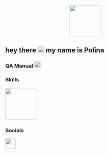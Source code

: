 <div id="header" align="center">
  <img src="https://user-images.githubusercontent.com/74038190/226127923-0e8b7792-7b3c-462b-951b-63c96ba1a5af.gif" width="100"/>
  </div> 

## hey there <img src="https://media.giphy.com/media/hvRJCLFzcasrR4ia7z/giphy.gif" width="20px"/> my name is Polina
### QA Manual <img src="https://camo.githubusercontent.com/ff4478f93581788c3f10a8961c0622cc36f37c7115f91a6b68443726005d4a43/68747470733a2f2f63756c746f667468657061727479706172726f742e636f6d2f706172726f74732f68642f3630667073706172726f742e676966" width="20"/> 
### Skills
<img src="https://media2.giphy.com/media/v1.Y2lkPTc5MGI3NjExNDY3ZzRrZnEzZjJsb2E3d3RpYThoemNkZGR5aWxyb2tuNndsYjJuMiZlcD12MV9pbnRlcm5hbF9naWZfYnlfaWQmY3Q9Zw/m7uHEe1Gse6fxmoX7E/giphy.gif" width="100"/>


### Socials

<p align="left"> <a href="https://www.linkedin.com/in/polzh" target="_blank" rel="noreferrer"> <picture> <source media="(prefers-color-scheme: dark)" srcset="https://raw.githubusercontent.com/danielcranney/readme-generator/main/public/icons/socials/linkedin-dark.svg" /> <source media="(prefers-color-scheme: light)" srcset="https://raw.githubusercontent.com/danielcranney/readme-generator/main/public/icons/socials/linkedin.svg" /> <img src="https://raw.githubusercontent.com/danielcranney/readme-generator/main/public/icons/socials/linkedin.svg" width="32" height="32" /> </picture> </a></p>
